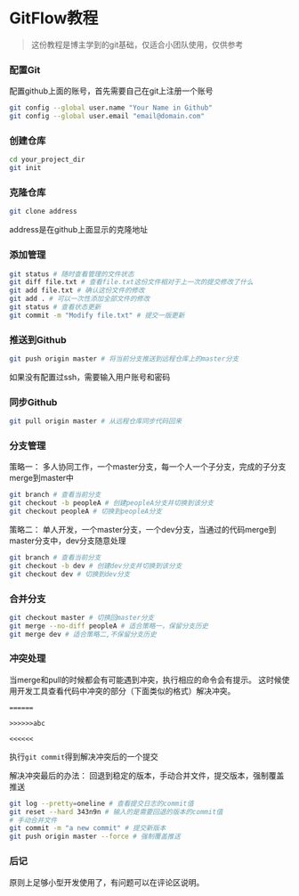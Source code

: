# GitFlow教程

> 这份教程是博主学到的git基础，仅适合小团队使用，仅供参考

### 配置Git

配置github上面的账号，首先需要自己在git上注册一个账号

```bash
git config --global user.name "Your Name in Github"
git config --global user.email "email@domain.com"
```

### 创建仓库

```bash
cd your_project_dir
git init
```

### 克隆仓库

```bash
git clone address
```
address是在github上面显示的克隆地址

### 添加管理

```bash
git status # 随时查看管理的文件状态
git diff file.txt # 查看file.txt这份文件相对于上一次的提交修改了什么
git add file.txt # 确认这份文件的修改
git add . # 可以一次性添加全部文件的修改
git status # 查看状态更新
git commit -m "Modify file.txt" # 提交一版更新
```

### 推送到Github

```bash
git push origin master # 将当前分支推送到远程仓库上的master分支
```
如果没有配置过ssh，需要输入用户账号和密码

### 同步Github

```bash
git pull origin master # 从远程仓库同步代码回来
```

### 分支管理

策略一：
多人协同工作，一个master分支，每一个人一个子分支，完成的子分支merge到master中

```bash
git branch # 查看当前分支
git checkout -b peopleA # 创建peopleA分支并切换到该分支
git checkout peopleA # 切换到peopleA分支
```

策略二：
单人开发，一个master分支，一个dev分支，当通过的代码merge到master分支中，dev分支随意处理

```bash
git branch # 查看当前分支
git checkout -b dev # 创建dev分支并切换到该分支
git checkout dev # 切换到dev分支
```

### 合并分支

```bash
git checkout master # 切换回master分支
git merge --no-diff peopleA # 适合策略一，保留分支历史
git merge dev # 适合策略二,不保留分支历史
```

### 冲突处理

当merge和pull的时候都会有可能遇到冲突，执行相应的命令会有提示。
这时候使用开发工具查看代码中冲突的部分（下面类似的格式）解决冲突。


```
======

>>>>>>abc

<<<<<<

```

执行`git commit`得到解决冲突后的一个提交

解决冲突最后的办法：
回退到稳定的版本，手动合并文件，提交版本，强制覆盖推送

```bash
git log --pretty=oneline # 查看提交日志的commit值
git reset --hard 343n9n # 输入的是需要回退的版本的commit值
# 手动合并文件
git commit -m "a new commit" # 提交新版本
git push origin master --force # 强制覆盖推送
```

### 后记

原则上足够小型开发使用了，有问题可以在评论区说明。